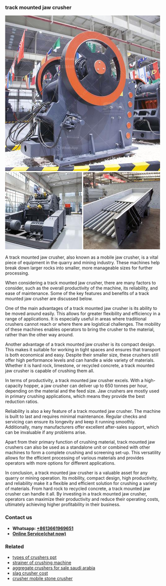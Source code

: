<h3>track mounted jaw crusher</h3><img src='1708587466.jpg' alt=''><p>A track mounted jaw crusher, also known as a mobile jaw crusher, is a vital piece of equipment in the quarry and mining industry. These machines help break down larger rocks into smaller, more manageable sizes for further processing.</p><p>When considering a track mounted jaw crusher, there are many factors to consider, such as the overall productivity of the machine, its reliability, and ease of maintenance. Some of the key features and benefits of a track mounted jaw crusher are discussed below.</p><p>One of the main advantages of a track mounted jaw crusher is its ability to be moved around easily. This allows for greater flexibility and efficiency in a range of applications. It is especially useful in areas where traditional crushers cannot reach or where there are logistical challenges. The mobility of these machines enables operators to bring the crusher to the material, rather than the other way around.</p><p>Another advantage of a track mounted jaw crusher is its compact design. This makes it suitable for working in tight spaces and ensures that transport is both economical and easy. Despite their smaller size, these crushers still offer high performance levels and can handle a wide variety of materials. Whether it is hard rock, limestone, or recycled concrete, a track mounted jaw crusher is capable of crushing them all.</p><p>In terms of productivity, a track mounted jaw crusher excels. With a high-capacity hopper, a jaw crusher can deliver up to 650 tonnes per hour, depending on the material and the feed size. Jaw crushers are mostly used in primary crushing applications, which means they provide the best reduction ratios.</p><p>Reliability is also a key feature of a track mounted jaw crusher. The machine is built to last and requires minimal maintenance. Regular checks and servicing can ensure its longevity and keep it running smoothly. Additionally, many manufacturers offer excellent after-sales support, which can be invaluable if any problems arise.</p><p>Apart from their primary function of crushing material, track mounted jaw crushers can also be used as a standalone unit or combined with other machines to form a complete crushing and screening set-up. This versatility allows for the efficient processing of various materials and provides operators with more options for different applications.</p><p>In conclusion, a track mounted jaw crusher is a valuable asset for any quarry or mining operation. Its mobility, compact design, high productivity, and reliability make it a flexible and efficient solution for crushing a variety of materials. From hard rock to recycled concrete, a track mounted jaw crusher can handle it all. By investing in a track mounted jaw crusher, operators can maximize their productivity and reduce their operating costs, ultimately achieving higher profitability in their business.</p><h3>Contact us</h3><ul><li><strong>Whatsapp:&nbsp;<a href="https://wa.me/8613661969651">+8613661969651</a></strong></li><li><a href="https://swt.shibang-china.com/?git&amp;zhl&amp;track mounted jaw crusher"><strong>Online Service(chat now)</strong></a></li></ul><h3>Related</h3><ul><li><a href='types of crushers ppt.md'>types of crushers ppt</a></li><li><a href='strainer of crushing machine.md'>strainer of crushing machine</a></li><li><a href='aggregate crushers for sale saudi arabia.md'>aggregate crushers for sale saudi arabia</a></li><li><a href='slag crusher cost.md'>slag crusher cost</a></li><li><a href='crusher mobile stone crusher.md'>crusher mobile stone crusher</a></li></ul>